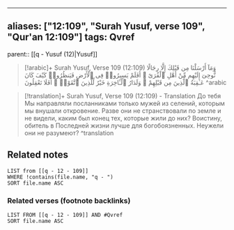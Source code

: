 
---
aliases: ["12:109", "Surah Yusuf, verse 109", "Qur'an 12:109"]
tags: Qvref
---

parent:: [[q - Yusuf (12)|Yusuf]]

> [!arabic]+ Surah Yusuf, Verse 109 (12:109)
> <span class="quran-arabic">وَمَآ أَرْسَلْنَا مِن قَبْلِكَ إِلَّا رِجَالًا نُّوحِىٓ إِلَيْهِم مِّنْ أَهْلِ ٱلْقُرَىٰٓ ۗ أَفَلَمْ يَسِيرُوا۟ فِى ٱلْأَرْضِ فَيَنظُرُوا۟ كَيْفَ كَانَ عَـٰقِبَةُ ٱلَّذِينَ مِن قَبْلِهِمْ ۗ وَلَدَارُ ٱلْـَٔاخِرَةِ خَيْرٌ لِّلَّذِينَ ٱتَّقَوْا۟ ۗ أَفَلَا تَعْقِلُونَ</span>
^arabic

> [!translation]+ Surah Yusuf, Verse 109 (12:109) - Translation
> До тебя Мы направляли посланниками только мужей из селений, которым мы внушали откровение. Разве они не странствовали по земле и не видели, каким был конец тех, которые жили до них? Воистину, обитель в Последней жизни лучше для богобоязненных. Неужели они не разумеют?
^translation



## Related notes
```dataview
LIST from [[q - 12 - 109]]
WHERE !contains(file.name, "q - ")
SORT file.name ASC
```

### Related verses (footnote backlinks)
```dataview
LIST FROM [[q - 12 - 109]] AND #Qvref
SORT file.name ASC
```

